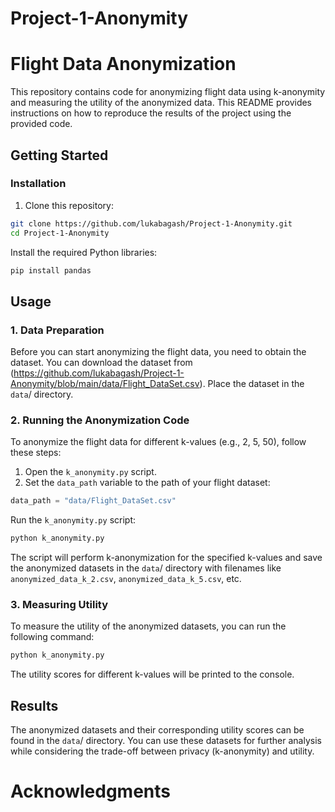 # Project-1-Anonymity



# Flight Data Anonymization

This repository contains code for anonymizing flight data using k-anonymity and measuring the utility of the anonymized data. This README provides instructions on how to reproduce the results of the project using the provided code.

## Getting Started

### Installation

1. Clone this repository:

```bash
git clone https://github.com/lukabagash/Project-1-Anonymity.git
cd Project-1-Anonymity
```

Install the required Python libraries:

```bash 
pip install pandas
```

## Usage

### 1. Data Preparation

Before you can start anonymizing the flight data, you need to obtain the dataset. You can download the dataset from (https://github.com/lukabagash/Project-1-Anonymity/blob/main/data/Flight_DataSet.csv). Place the dataset in the `data`/ directory. 

### 2. Running the Anonymization Code

To anonymize the flight data for different k-values (e.g., 2, 5, 50), follow these steps:

1. Open the `k_anonymity.py` script.
2. Set the `data_path` variable to the path of your flight dataset:

```python
data_path = "data/Flight_DataSet.csv"
```

Run the `k_anonymity.py` script:
```bash
python k_anonymity.py
```

The script will perform k-anonymization for the specified k-values and save the anonymized datasets in the `data`/ directory with filenames like `anonymized_data_k_2.csv`, `anonymized_data_k_5.csv`, etc.

### 3. Measuring Utility

To measure the utility of the anonymized datasets, you can run the following command:
```bash
python k_anonymity.py
```

The utility scores for different k-values will be printed to the console.

## Results

The anonymized datasets and their corresponding utility scores can be found in the `data`/ directory. You can use these datasets for further analysis while considering the trade-off between privacy (k-anonymity) and utility.

# Acknowledgments




